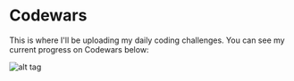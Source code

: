 # Codewars
This is where I'll be uploading my daily coding challenges. You can see my current progress on Codewars below:

![alt tag](https://www.codewars.com/users/nate-d3v/badges/large)
